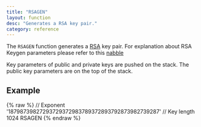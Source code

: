```yaml
---
title: "RSAGEN"
layout: function
desc: "Generates a RSA key pair."
category: reference
---
```


The `RSAGEN` function generates a [RSA](https://en.wikipedia.org/wiki/RSA_(cryptosystem)) key pair.
For explanation about RSA Keygen parameters please refer to this [nabble](http://bouncy-castle.1462172.n4.nabble.com/Questions-about-RSAKeyGenerationParameters-td1463186.html)

Key parameters of public and private keys are pushed on the stack.
The public key parameters are on the top of the stack.

## Example ##

{% raw %}
<warp10-warpscript-widget backend="{{backend}}"  exec-endpoint="{{execEndpoint}}">
// Exponent
'18798739827293729372983789372893792873982739287'
// Key length
1024
RSAGEN
</warp10-warpscript-widget>
{% endraw %}  